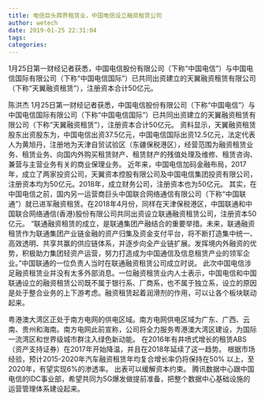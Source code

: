 ```yaml
---
title: 电信巨头跨界租赁业，中国电信设立融资租赁公司
author: wetech
date: 2019-01-25 22:31:04
tags: 
categories: 
---
```

1月25日第一财经记者获悉，中国电信股份有限公司（下称“中国电信”）与中国电信国际有限公司（下称“中国电信国际”）已共同出资建立的天翼融资租赁有限公司（下称“天翼融资租赁”），注册资本合计50亿元。
<!-- more -->
陈洪杰
1月25日第一财经记者获悉，中国电信股份有限公司（下称“中国电信”）与中国电信国际有限公司（下称“中国电信国际”）已共同出资建立的天翼融资租赁有限公司（下称“天翼融资租赁”），注册资本合计50亿元。
资料显示，天翼融资租赁股东出资股东为，中国电信出资37.5亿元，中国电信国际出资12.5亿元，法定代表人为黄旭丹，注册地为天津自贸试验区（东疆保税港区），经营范围为融资租赁业务、租赁业务、向国内外购买租赁财产、租赁财产的残值处理及维修、租赁咨询、兼营与主营业务有关的商业保理业务。
近年来，中国电信加码金融布局，2017年，成立了两家投资公司，天翼资本控股有限公司及中国电信集团投资有限公司，注册资本均为50亿元。2018年，成立财务公司，注册资本也为50亿元。
其实，在中国电信之前，国内另一运营商巨头中国联合网络通信有限公司（下称“中国联通”）就已进军融资租赁。在2018年4月份，同样在天津保税港区，中国联通和中国联合网络通信(香港)股份有限公司共同出资设立联通融资租赁公司，注册资本50亿元。
“联通融资租赁的成立，是联通集团产融结合的重要举措。未来，联通融资租赁作为联通集团产业链金融的资产归集及资金支付平台，将不断打造集中统一、高效透明、共享共赢的供应链体系，并逐步向全产业链扩展。发挥境内外融资的优势，积极助力集团轻资产运营，努力打造成为中国通信及信息租赁产业的领军企业。”中国联通的一位负责人当时在联通融资租赁公司成立时说。
此次中国电信涉足融资租赁业并没有太多外部消息。一位融资租赁业内人士表示，中国电信和中国联通设立的融资租赁公司既不属于银行系、厂商系，也不属于独立系，设立的原因是处于整合业务的上下游考虑。融资租赁起着润滑剂的作用，可以让各个板块联动起来。
 
 
粤港澳大湾区正处于南方电网的供电区域。南方电网供电区域为广东、广西、云南、贵州和海南。南方电网此前宣称，公司将全力服务粤港澳大湾区建设，为国际一流湾区和世界级城市群注入绿色新动能。
在2016年有井喷式增长的租赁ABS（资产支持证券）在2017年开始降温，并且在2018年延续了这一趋势。
根据市场经验，预计2015-2020年汽车融资租赁年均复合增长率仍将保持在50% 以上，至2020年，有望实现6%的渗透率。
出表可以缓解资本约束。
腾讯数据中心跟中国电信的IDC事业部，希望共同为5G爆发做提前准备，把整个数据中心基础设施的运营管理体系建设起来。
